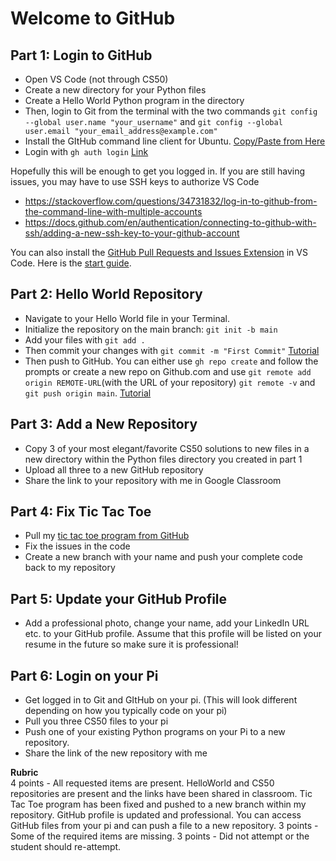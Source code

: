 # Welcome to GitHub

## Part 1: Login to GitHub

- Open VS Code (not through CS50)
- Create a new directory for your Python files 
- Create a Hello World Python program in the directory
- Then, login to Git from the terminal with the two commands `git config --global user.name "your_username"` and `git config --global user.email "your_email_address@example.com"`
- Install the GItHub command line client for Ubuntu. [Copy/Paste from Here](https://github.com/cli/cli/blob/trunk/docs/install_linux.md)
- Login with `gh auth login` [Link](https://docs.github.com/en/enterprise-cloud@latest/github-cli/github-cli/quickstart)

Hopefully this will be enough to get you logged in. If you are still having issues, you may have to use SSH keys to authorize VS Code
- https://stackoverflow.com/questions/34731832/log-in-to-github-from-the-command-line-with-multiple-accounts
- https://docs.github.com/en/authentication/connecting-to-github-with-ssh/adding-a-new-ssh-key-to-your-github-account

You can also install the [GitHub Pull Requests and Issues Extension](https://marketplace.visualstudio.com/items?itemName=GitHub.vscode-pull-request-github) in VS Code. Here is the [start guide](https://code.visualstudio.com/docs/sourcecontrol/github). 

## Part 2: Hello World Repository

- Navigate to your Hello World file in your Terminal. 
- Initialize the repository on the main branch: `git init -b main`
- Add your files with `git add .`
- Then commit your changes with `git commit -m "First Commit"`
[Tutorial](https://docs.github.com/en/enterprise-cloud@latest/migrations/importing-source-code/using-the-command-line-to-import-source-code/adding-locally-hosted-code-to-github#initializing-a-git-repository)
- Then push to GitHub. You can either use `gh repo create` and follow the prompts or create a new repo on Github.com and use `git remote add origin REMOTE-URL`(with the URL of your repository) `git remote -v` and `git push origin main`.
[Tutorial](https://docs.github.com/en/enterprise-cloud@latest/migrations/importing-source-code/using-the-command-line-to-import-source-code/adding-locally-hosted-code-to-github#adding-a-local-repository-to-github-with-github-cli)

## Part 3: Add a New Repository
- Copy 3 of your most elegant/favorite CS50 solutions to new files in a new directory within the Python files directory you created in part 1
- Upload all three to a new GitHub repository 
- Share the link to your repository with me in Google Classroom

## Part 4: Fix Tic Tac Toe
- Pull my [tic tac toe program from GitHub](https://github.com/gormes-EPIC/fix_me.git)
- Fix the issues in the code
- Create a new branch with your name and push your complete code back to my repository

## Part 5: Update your GitHub Profile
- Add a professional photo, change your name, add your LinkedIn URL etc. to your GitHub profile. Assume that this profile will be listed on your resume in the future so make sure it is professional!

## Part 6: Login on your Pi
- Get logged in to Git and GItHub on your pi. (This will look different depending on how you typically code on your pi)
- Pull you three CS50 files to your pi
- Push one of your existing Python programs on your Pi to a new repository. 
- Share the link of the new repository with me

**Rubric**  
4 points - All requested items are present. HelloWorld and CS50 repositories are present and the links have been shared in classroom.  Tic Tac Toe program has been fixed and pushed to a new branch within my repository. GitHub profile is updated and professional. You can access GitHub files from your pi and can push a file to a new repository. 
3 points - Some of the required items are missing.
3 points - Did not attempt or the student should re-attempt.
